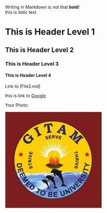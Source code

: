 Writing in Markdown is not that __bold__!  
 this is *italic* text


# This is Header Level 1  
## This is Header Level 2
### This is Header Level 3
#### This is Header Level 4      

Link to [File2.md]

this is link to [Google](https://www.google.co.in)

Your Photo:

![Pavankumar](gitamlogo.jpg)